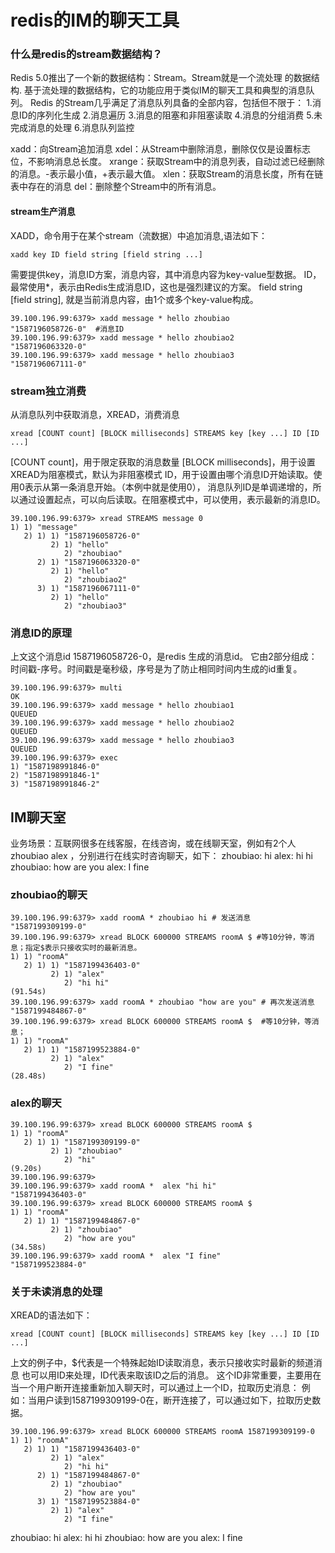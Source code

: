 
# redis的IM的聊天工具
###  什么是redis的stream数据结构？
Redis 5.0推出了一个新的数据结构：Stream。Stream就是一个流处理 的数据结构.
基于流处理的数据结构，它的功能应用于类似IM的聊天工具和典型的消息队列。
Redis 的Stream几乎满足了消息队列具备的全部内容，包括但不限于：
1.消息ID的序列化生成
2.消息遍历
3.消息的阻塞和非阻塞读取
4.消息的分组消费
5.未完成消息的处理
6.消息队列监控

xadd：向Stream追加消息
xdel：从Stream中删除消息，删除仅仅是设置标志位，不影响消息总长度。
xrange：获取Stream中的消息列表，自动过滤已经删除的消息。-表示最小值，+表示最大值。
xlen：获取Stream的消息长度，所有在链表中存在的消息
del：删除整个Stream中的所有消息。



#### stream生产消息
XADD，命令用于在某个stream（流数据）中追加消息,语法如下：
``` 
xadd key ID field string [field string ...]
```
需要提供key，消息ID方案，消息内容，其中消息内容为key-value型数据。
ID，最常使用*，表示由Redis生成消息ID，这也是强烈建议的方案。
field string [field string], 就是当前消息内容，由1个或多个key-value构成。
``` 
39.100.196.99:6379> xadd message * hello zhoubiao
"1587196058726-0"  #消息ID
39.100.196.99:6379> xadd message * hello zhoubiao2
"1587196063320-0"
39.100.196.99:6379> xadd message * hello zhoubiao3
"1587196067111-0"
```

### stream独立消费

从消息队列中获取消息，XREAD，消费消息
``` 
xread [COUNT count] [BLOCK milliseconds] STREAMS key [key ...] ID [ID ...]
```
[COUNT count]，用于限定获取的消息数量
[BLOCK milliseconds]，用于设置XREAD为阻塞模式，默认为非阻塞模式
ID，用于设置由哪个消息ID开始读取。使用0表示从第一条消息开始。（本例中就是使用0），
消息队列ID是单调递增的，所以通过设置起点，可以向后读取。在阻塞模式中，可以使用，表示最新的消息ID。
``` 
39.100.196.99:6379> xread STREAMS message 0
1) 1) "message"
   2) 1) 1) "1587196058726-0"
         2) 1) "hello"
            2) "zhoubiao"
      2) 1) "1587196063320-0"
         2) 1) "hello"
            2) "zhoubiao2"
      3) 1) "1587196067111-0"
         2) 1) "hello"
            2) "zhoubiao3"
```

### 消息ID的原理
上文这个消息id 1587196058726-0，是redis 生成的消息id。
它由2部分组成：时间戳-序号。时间戳是毫秒级，序号是为了防止相同时间内生成的id重复。
``` 
39.100.196.99:6379> multi
OK
39.100.196.99:6379> xadd message * hello zhoubiao1
QUEUED
39.100.196.99:6379> xadd message * hello zhoubiao2
QUEUED
39.100.196.99:6379> xadd message * hello zhoubiao3
QUEUED
39.100.196.99:6379> exec
1) "1587198991846-0"
2) "1587198991846-1"
3) "1587198991846-2"
```

## IM聊天室
业务场景：互联网很多在线客服，在线咨询，或在线聊天室，例如有2个人 zhoubiao alex ，分别进行在线实时咨询聊天，如下：
zhoubiao: hi
alex: hi hi
zhoubiao: how are you
alex: I fine


### zhoubiao的聊天
``` 
39.100.196.99:6379> xadd roomA * zhoubiao hi # 发送消息
"1587199309199-0"
39.100.196.99:6379> xread BLOCK 600000 STREAMS roomA $ #等10分钟，等消息；指定$表示只接收实时的最新消息。
1) 1) "roomA"
   2) 1) 1) "1587199436403-0"
         2) 1) "alex"
            2) "hi hi"
(91.54s)
39.100.196.99:6379> xadd roomA * zhoubiao "how are you" # 再次发送消息
"1587199484867-0"
39.100.196.99:6379> xread BLOCK 600000 STREAMS roomA $  #等10分钟，等消息；
1) 1) "roomA"
   2) 1) 1) "1587199523884-0"
         2) 1) "alex"
            2) "I fine"
(28.48s)
```


### alex的聊天
``` 
39.100.196.99:6379> xread BLOCK 600000 STREAMS roomA $
1) 1) "roomA"
   2) 1) 1) "1587199309199-0"
         2) 1) "zhoubiao"
            2) "hi"
(9.20s)
39.100.196.99:6379>
39.100.196.99:6379> xadd roomA *  alex "hi hi"
"1587199436403-0"
39.100.196.99:6379> xread BLOCK 600000 STREAMS roomA $
1) 1) "roomA"
   2) 1) 1) "1587199484867-0"
         2) 1) "zhoubiao"
            2) "how are you"
(34.58s)
39.100.196.99:6379> xadd roomA *  alex "I fine"
"1587199523884-0"
```

### 关于未读消息的处理
XREAD的语法如下：
``` 
xread [COUNT count] [BLOCK milliseconds] STREAMS key [key ...] ID [ID ...]
```
上文的例子中，$代表是一个特殊起始ID读取消息，表示只接收实时最新的频道消息
也可以用ID来处理，ID代表来取该ID之后的消息。
这个ID非常重要，主要用在当一个用户断开连接重新加入聊天时，可以通过上一个ID，拉取历史消息：
例如：当用户读到1587199309199-0在，断开连接了，可以通过如下，拉取历史数据。
``` 
39.100.196.99:6379> xread BLOCK 600000 STREAMS roomA 1587199309199-0
1) 1) "roomA"
   2) 1) 1) "1587199436403-0"
         2) 1) "alex"
            2) "hi hi"
      2) 1) "1587199484867-0"
         2) 1) "zhoubiao"
            2) "how are you"
      3) 1) "1587199523884-0"
         2) 1) "alex"
            2) "I fine"
```


zhoubiao: hi
alex: hi hi
zhoubiao: how are you
alex: I fine